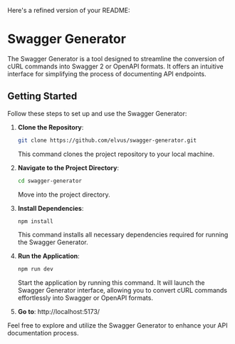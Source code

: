 Here's a refined version of your README:

# Swagger Generator

The Swagger Generator is a tool designed to streamline the conversion of cURL commands into Swagger 2 or OpenAPI formats. It offers an intuitive interface for simplifying the process of documenting API endpoints.

## Getting Started

Follow these steps to set up and use the Swagger Generator:

1. **Clone the Repository**: 
    ```sh
    git clone https://github.com/elvus/swagger-generator.git
    ```
    This command clones the project repository to your local machine.

2. **Navigate to the Project Directory**: 
    ```sh
    cd swagger-generator
    ```
    Move into the project directory.

3. **Install Dependencies**: 
    ```sh
    npm install
    ```
    This command installs all necessary dependencies required for running the Swagger Generator.

4. **Run the Application**: 
    ```sh
    npm run dev
    ```
    Start the application by running this command. It will launch the Swagger Generator interface, allowing you to convert cURL commands effortlessly into Swagger or OpenAPI formats.
5. **Go to**: http://localhost:5173/

Feel free to explore and utilize the Swagger Generator to enhance your API documentation process.